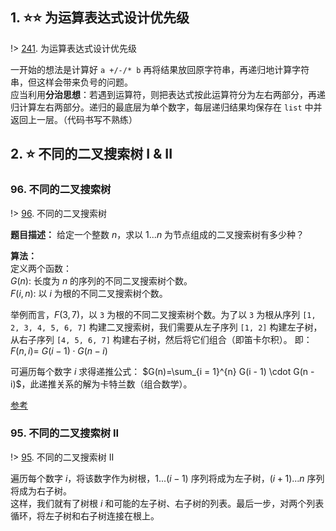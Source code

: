 ## 1. ⭐⭐ 为运算表达式设计优先级

!> [241](https://leetcode-cn.com/problems/different-ways-to-add-parentheses/). 为运算表达式设计优先级

一开始的想法是计算好 `a +/-/* b` 再将结果放回原字符串，再递归地计算字符串，但这样会带来负号的问题。  
应当利用**分治思想**：若遇到运算符，则把表达式按此运算符分为左右两部分，再递归计算左右两部分。递归的最底层为单个数字，每层递归结果均保存在 `list` 中并返回上一层。（代码书写不熟练）

## 2. ⭐ 不同的二叉搜索树 I & II
### 96. 不同的二叉搜索树

!> [96](https://leetcode-cn.com/problems/unique-binary-search-trees/). 不同的二叉搜索树

**题目描述：** 给定一个整数 $n$，求以 $1 ... n$ 为节点组成的二叉搜索树有多少种？  

**算法：**  
定义两个函数：  
$G(n)$: 长度为 $n$ 的序列的不同二叉搜索树个数。  
$F(i, n)$: 以 $i$ 为根的不同二叉搜索树个数。 

举例而言，$F(3, 7)$，以 `3` 为根的不同二叉搜索树个数。为了以 `3` 为根从序列 `[1, 2, 3, 4, 5, 6, 7]` 构建二叉搜索树，我们需要从左子序列 `[1, 2]` 构建左子树，从右子序列 `[4, 5, 6, 7]` 构建右子树，然后将它们组合（即笛卡尔积）。
即：$F(n, i)=\ G(i - 1) \cdot G(n - i)$

可遍历每个数字 $i$ 求得递推公式： $G(n)=\sum_{i = 1}^{n} G(i - 1) \cdot G(n - i)$，此递推关系的解为卡特兰数（组合数学）。

[参考](https://leetcode-cn.com/problems/unique-binary-search-trees/solution/bu-tong-de-er-cha-sou-suo-shu-by-leetcode/)

### 95. 不同的二叉搜索树 II

!> [95](https://leetcode-cn.com/problems/unique-binary-search-trees-ii/). 不同的二叉搜索树 II

遍历每个数字 $i$，将该数字作为树根，$1 ... (i-1)$ 序列将成为左子树，$(i+1) ... n$ 序列将成为右子树。  
这样，我们就有了树根 $i$ 和可能的左子树、右子树的列表。最后一步，对两个列表循环，将左子树和右子树连接在根上。